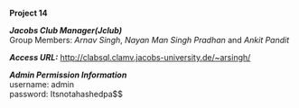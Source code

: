 **Project 14**

***Jacobs Club Manager(Jclub)***  
Group Members: *Arnav Singh*, *Nayan Man Singh Pradhan* and *Ankit Pandit*

***Access URL:*** 
http://clabsql.clamv.jacobs-university.de/~arsingh/

***Admin Permission Information***  
username: admin  
password: Itsnotahashedpa$$  
